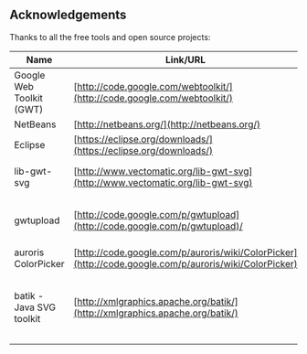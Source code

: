 ## Acknowledgements
Thanks to all the free tools and open source projects:

Name|Link/URL|Note
----|--------|----
|Google Web Toolkit (GWT)|[http://code.google.com/webtoolkit/](http://code.google.com/webtoolkit/)||
|NetBeans|[http://netbeans.org/](http://netbeans.org/)|IDE|
|Eclipse|[https://eclipse.org/downloads/](https://eclipse.org/downloads/)|IDE|
|lib-gwt-svg|[http://www.vectomatic.org/lib-gwt-svg](http://www.vectomatic.org/lib-gwt-svg)|SVG display/ manipulation tool for GWT|
|gwtupload|[http://code.google.com/p/gwtupload](http://code.google.com/p/gwtupload)/|very cool Ajax file uploader for GWT|
|auroris ColorPicker|[http://code.google.com/p/auroris/wiki/ColorPicker](http://code.google.com/p/auroris/wiki/ColorPicker)|ColorPicker for GWT|
|batik - Java SVG toolkit|[http://xmlgraphics.apache.org/batik/](http://xmlgraphics.apache.org/batik/)|server side tool to convert SVG to (any) other formats|
